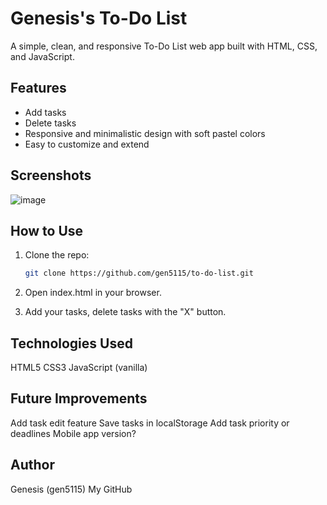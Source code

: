 # Genesis's To-Do List

A simple, clean, and responsive To-Do List web app built with HTML, CSS, and JavaScript.

## Features
- Add tasks
- Delete tasks
- Responsive and minimalistic design with soft pastel colors
- Easy to customize and extend

## Screenshots
![image](https://github.com/user-attachments/assets/c3f805e4-413f-436c-978f-a058004e4d5e)


## How to Use

1. Clone the repo:
   ```bash
   git clone https://github.com/gen5115/to-do-list.git
   
2. Open index.html in your browser.

3. Add your tasks, delete tasks with the "X" button.

## Technologies Used
HTML5
CSS3
JavaScript (vanilla)

## Future Improvements
Add task edit feature
Save tasks in localStorage
Add task priority or deadlines
Mobile app version?

## Author
Genesis (gen5115)
My GitHub

